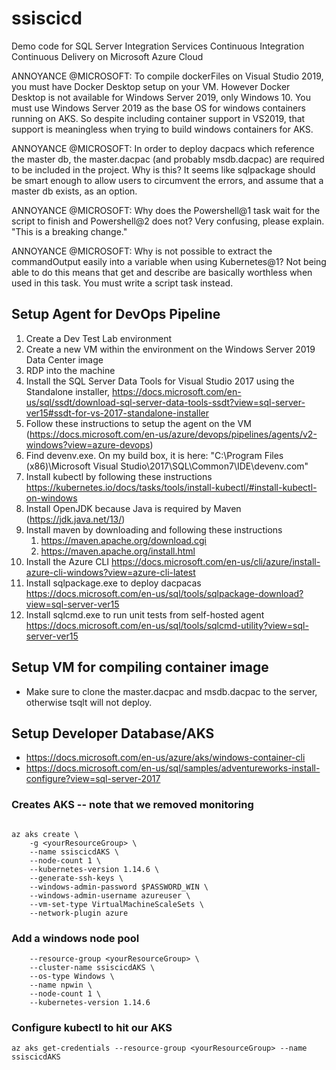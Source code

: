 # ssiscicd
Demo code for SQL Server Integration Services Continuous Integration Continuous Delivery on Microsoft Azure Cloud

ANNOYANCE @MICROSOFT: To compile dockerFiles on Visual Studio 2019, you must have Docker Desktop setup on your VM. However Docker Desktop is not available for Windows Server 2019, only Windows 10. You must use Windows Server 2019 as the base OS for windows containers running on AKS. So despite including container support in VS2019, that support is meaningless when trying to build windows containers for AKS.

ANNOYANCE @MICROSOFT: In order to deploy dacpacs which reference the master db, the master.dacpac (and probably msdb.dacpac) are required to be included in the project. Why is this? It seems like sqlpackage should be smart enough to allow users to circumvent the errors, and assume that a master db exists, as an option.

ANNOYANCE @MICROSOFT: Why does the Powershell@1 task wait for the script to finish and Powershell@2 does not? Very confusing, please explain. "This is a breaking change."

ANNOYANCE @MICROSOFT: Why is not possible to extract the commandOutput easily into a variable when using Kubernetes@1? Not being able to do this means that get and describe are basically worthless when used in this task. You must write a script task instead.

## Setup Agent for DevOps Pipeline
1. Create a Dev Test Lab environment
1. Create a new VM within the environment on the Windows Server 2019 Data Center image
1. RDP into the machine
1. Install the SQL Server Data Tools for Visual Studio 2017 using the Standalone installer, https://docs.microsoft.com/en-us/sql/ssdt/download-sql-server-data-tools-ssdt?view=sql-server-ver15#ssdt-for-vs-2017-standalone-installer 
1. Follow these instructions to setup the agent on the VM (https://docs.microsoft.com/en-us/azure/devops/pipelines/agents/v2-windows?view=azure-devops)
1. Find devenv.exe. On my build box, it is here: "C:\Program Files (x86)\Microsoft Visual Studio\2017\SQL\Common7\IDE\devenv.com"
1. Install kubectl by following these instructions https://kubernetes.io/docs/tasks/tools/install-kubectl/#install-kubectl-on-windows
1. Install OpenJDK because Java is required by Maven (https://jdk.java.net/13/)
1. Install maven by downloading and following these instructions
   1. https://maven.apache.org/download.cgi
   1. https://maven.apache.org/install.html
1. Install the Azure CLI https://docs.microsoft.com/en-us/cli/azure/install-azure-cli-windows?view=azure-cli-latest
1. Install sqlpackage.exe to deploy dacpacas https://docs.microsoft.com/en-us/sql/tools/sqlpackage-download?view=sql-server-ver15
1. Install sqlcmd.exe to run unit tests from self-hosted agent https://docs.microsoft.com/en-us/sql/tools/sqlcmd-utility?view=sql-server-ver15



## Setup VM for compiling container image
- Make sure to clone the master.dacpac and msdb.dacpac to the server, otherwise tsqlt will not deploy.

## Setup Developer Database/AKS
- https://docs.microsoft.com/en-us/azure/aks/windows-container-cli
- https://docs.microsoft.com/en-us/sql/samples/adventureworks-install-configure?view=sql-server-2017

### Creates AKS -- note that we removed monitoring
```PASSWORD_WIN="<Y0u4Passwo3dGo3sH!r!>"

az aks create \ 
    -g <yourResourceGroup> \ 
    --name ssiscicdAKS \
    --node-count 1 \
    --kubernetes-version 1.14.6 \
    --generate-ssh-keys \
    --windows-admin-password $PASSWORD_WIN \
    --windows-admin-username azureuser \
    --vm-set-type VirtualMachineScaleSets \
    --network-plugin azure
```

### Add a windows node pool
```az aks nodepool add \
    --resource-group <yourResourceGroup> \
    --cluster-name ssiscicdAKS \
    --os-type Windows \
    --name npwin \
    --node-count 1 \
    --kubernetes-version 1.14.6
```
    
### Configure kubectl to hit our AKS
`az aks get-credentials --resource-group <yourResourceGroup> --name ssiscicdAKS`	
